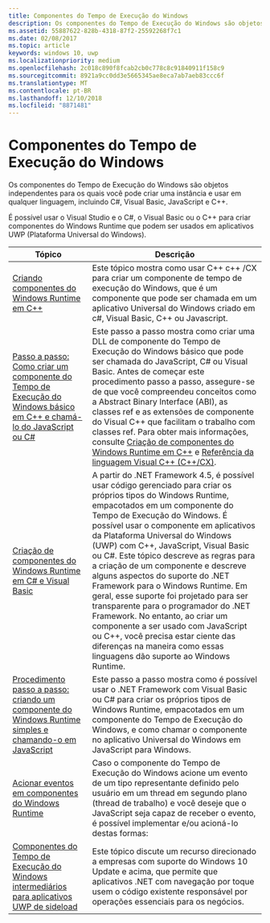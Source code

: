 ```yaml
---
title: Componentes do Tempo de Execução do Windows
description: Os componentes do Tempo de Execução do Windows são objetos independentes para os quais você pode criar uma instância e usar em qualquer linguagem, incluindo C#, Visual Basic, JavaScript e C++.
ms.assetid: 55887622-828b-4318-87f2-25592268f7c1
ms.date: 02/08/2017
ms.topic: article
keywords: windows 10, uwp
ms.localizationpriority: medium
ms.openlocfilehash: 2c018c890f8fcab2cb0c778c8c91840911f158c9
ms.sourcegitcommit: 8921a9cc0dd3e5665345ae8eca7ab7aeb83ccc6f
ms.translationtype: MT
ms.contentlocale: pt-BR
ms.lasthandoff: 12/10/2018
ms.locfileid: "8871481"
---
```

# <a name="windows-runtime-components"></a>Componentes do Tempo de Execução do Windows
Os componentes do Tempo de Execução do Windows são objetos independentes para os quais você pode criar uma instância e usar em qualquer linguagem, incluindo C#, Visual Basic, JavaScript e C++.

É possível usar o Visual Studio e o C#, o Visual Basic ou o C++ para criar componentes do Windows Runtime que podem ser usados em aplicativos UWP (Plataforma Universal do Windows).

| Tópico | Descrição |
|-------|-------------|
| [Criando componentes do Windows Runtime em C++](creating-windows-runtime-components-in-cpp.md) | Este tópico mostra como usar C++ c++ /CX para criar um componente de tempo de execução do Windows, que é um componente que pode ser chamada em um aplicativo Universal do Windows criado em c#, Visual Basic, C++ ou Javascript. |
| [Passo a passo: Como criar um componente do Tempo de Execução do Windows básico em C++ e chamá-lo do JavaScript ou C#](walkthrough-creating-a-basic-windows-runtime-component-in-cpp-and-calling-it-from-javascript-or-csharp.md) | Este passo a passo mostra como criar uma DLL de componente do Tempo de Execução do Windows básico que pode ser chamada do JavaScript, C# ou Visual Basic. Antes de começar este procedimento passo a passo, assegure-se de que você compreendeu conceitos como a Abstract Binary Interface (ABI), as classes ref e as extensões de componente do Visual C++ que facilitam o trabalho com classes ref. Para obter mais informações, consulte [Criação de componentes do Windows Runtime em C++](creating-windows-runtime-components-in-cpp.md) e [Referência da linguagem Visual C++ (C++/CX)](https://msdn.microsoft.com/library/windows/apps/xaml/hh699871.aspx). |
| [Criação de componentes do Windows Runtime em C# e Visual Basic](creating-windows-runtime-components-in-csharp-and-visual-basic.md) | A partir do .NET Framework 4.5, é possível usar código gerenciado para criar os próprios tipos do Windows Runtime, empacotados em um componente do Tempo de Execução do Windows. É possível usar o componente em aplicativos da Plataforma Universal do Windows (UWP) com C++, JavaScript, Visual Basic ou C#. Este tópico descreve as regras para a criação de um componente e descreve alguns aspectos do suporte do .NET Framework para o Windows Runtime. Em geral, esse suporte foi projetado para ser transparente para o programador do .NET Framework. No entanto, ao criar um componente a ser usado com JavaScript ou C++, você precisa estar ciente das diferenças na maneira como essas linguagens dão suporte ao Windows Runtime. |
| [Procedimento passo a passo: criando um componente do Windows Runtime simples e chamando-o em JavaScript](walkthrough-creating-a-simple-windows-runtime-component-and-calling-it-from-javascript.md) | Este passo a passo mostra como é possível usar o .NET Framework com Visual Basic ou C# para criar os próprios tipos de Windows Runtime, empacotados em um componente do Tempo de Execução do Windows, e como chamar o componente no aplicativo Universal do Windows em JavaScript para Windows. |
| [Acionar eventos em componentes do Windows Runtime](raising-events-in-windows-runtime-components.md) | Caso o componente do Tempo de Execução do Windows acione um evento de um tipo representante definido pelo usuário em um thread em segundo plano (thread de trabalho) e você deseje que o JavaScript seja capaz de receber o evento, é possível implementar e/ou acioná-lo destas formas: | 
| [Componentes do Tempo de Execução do Windows intermediários para aplicativos UWP de sideload](brokered-windows-runtime-components-for-side-loaded-windows-store-apps.md) | Este tópico discute um recurso direcionado a empresas com suporte do Windows 10 Update e acima, que permite que aplicativos .NET com navegação por toque usem o código existente responsável por operações essenciais para os negócios. |
